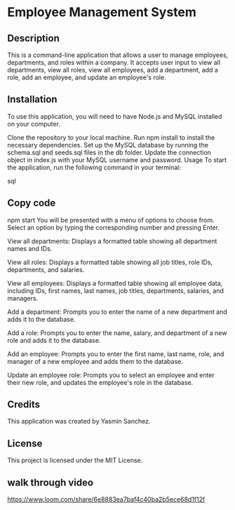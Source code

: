 
# Employee Management System
## Description
This is a command-line application that allows a user to manage employees, departments, and roles within a company. It accepts user input to view all departments, view all roles, view all employees, add a department, add a role, add an employee, and update an employee's role.

## Installation
To use this application, you will need to have Node.js and MySQL installed on your computer.

Clone the repository to your local machine.
Run npm install to install the necessary dependencies.
Set up the MySQL database by running the schema.sql and seeds.sql files in the db folder.
Update the connection object in index.js with your MySQL username and password.
Usage
To start the application, run the following command in your terminal:

sql
## Copy code
npm start
You will be presented with a menu of options to choose from. Select an option by typing the corresponding number and pressing Enter.

View all departments: Displays a formatted table showing all department names and IDs.

View all roles: Displays a formatted table showing all job titles, role IDs, departments, and salaries.

View all employees: Displays a formatted table showing all employee data, including IDs, first names, last names, job titles, departments, salaries, and managers.

Add a department: Prompts you to enter the name of a new department and adds it to the database.

Add a role: Prompts you to enter the name, salary, and department of a new role and adds it to the database.

Add an employee: Prompts you to enter the first name, last name, role, and manager of a new employee and adds them to the database.

Update an employee role: Prompts you to select an employee and enter their new role, and updates the employee's role in the database.

## Credits
This application was created by Yasmin Sanchez.

## License
This project is licensed under the MIT License.

## walk through video
https://www.loom.com/share/6e8883ea7baf4c40ba2b5ece68d1f12f
